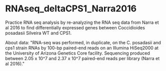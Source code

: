# RNAseq_deltaCPS1_Narra2016

Practice RNA seq analysis by re-analyzing the RNA seq data from Narra et al 2016 to find differentially expressed genes between Coccidioides posadasii Silveira WT and CPS1.

About data:
"RNA-seq was performed, in duplicate, on the C. posadasii and cps1 strain RNAs by 100-bp paired-end reads on an Illumina HiSeq2000 at the University of Arizona Genetics Core facility. Sequencing produced between 2.05 x 10^7 and 2.37 x 10^7 paired-end reads per library (Narra et al 2016)." 
